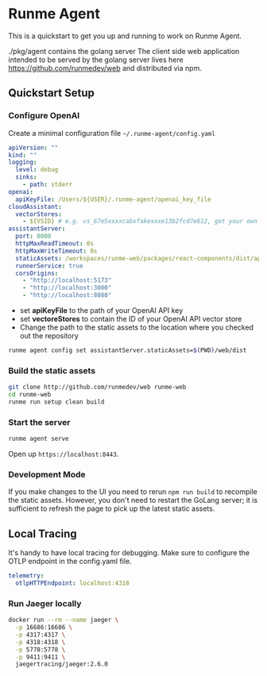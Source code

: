 # Runme Agent

This is a quickstart to get you up and running to work on Runme Agent.

./pkg/agent contains the golang server
The client side web application intended to be served by the golang server lives here https://github.com/runmedev/web and distributed via npm.

## Quickstart Setup

### Configure OpenAI

Create a minimal configuration file `~/.runme-agent/config.yaml`

```yaml
apiVersion: ""
kind: ""
logging:
  level: debug
  sinks:
    - path: stderr
openai:
  apiKeyFile: /Users/${USER}/.runme-agent/openai_key_file
cloudAssistant:
  vectorStores:
    - ${VSID} # e.g. vs_67e5xxxxcabxfakexxxe13b2fcd7e612, get your own from OpenAI
assistantServer:
  port: 8080
  httpMaxReadTimeout: 0s
  httpMaxWriteTimeout: 0s
  staticAssets: /workspaces/runme-web/packages/react-components/dist/app # bundled version of https://github.com/runmedev/web
  runnerService: true
  corsOrigins:
    - "http://localhost:5173"
    - "http://localhost:3000"
    - "http://localhost:8080"
```

- set **apiKeyFile** to the path of your OpenAI API key
- set **vectoreStores** to contain the ID of your OpenAI API vector store
- Change the path to the static assets to the location where you checked out the repository

```sh
runme agent config set assistantServer.staticAssets=$(PWD)/web/dist
```

### Build the static assets

```sh
git clone http://github.com/runmedev/web runme-web
cd runme-web
runme run setup clean build
```

### Start the server

```bash {"name":"serve"}
runme agent serve
```

Open up `https://localhost:8443`.

### Development Mode

If you make changes to the UI you need to rerun `npm run build` to recompile the static assets.
However, you don't need to restart the GoLang server; it is sufficient to refresh the page to pick up the
latest static assets.

## Local Tracing

It's handy to have local tracing for debugging. Make sure to configure the OTLP
endpoint in the config.yaml file.

```yaml
telemetry:
  otlpHTTPEndpoint: localhost:4318
```

### Run Jaeger locally

```sh {"name":"jaeger"}
docker run --rm --name jaeger \
  -p 16686:16686 \
  -p 4317:4317 \
  -p 4318:4318 \
  -p 5778:5778 \
  -p 9411:9411 \
  jaegertracing/jaeger:2.6.0
```
